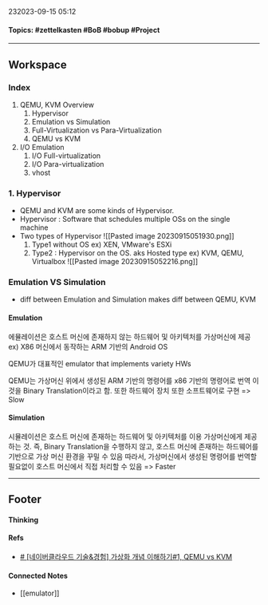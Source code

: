 232023-09-15 05:12
#### Topics: #zettelkasten #BoB #bobup #Project
---
## Workspace
### Index
1. QEMU, KVM Overview
	1. Hypervisor
	2. Emulation vs Simulation
	3. Full-Virtualization vs Para-Virtualization
	4. QEMU vs KVM
2. I/O Emulation
	1. I/O Full-virtualization
	2. I/O Para-virtualization
	3. vhost

### 1. Hypervisor
* QEMU and KVM are some kinds of Hypervisor.
* Hypervisor : Software that schedules multiple OSs on the single machine
* Two types of Hypervisor
	  ![[Pasted image 20230915051930.png]]
	1. Type1 without OS
		ex) XEN, VMware's ESXi
	2. Type2 : Hypervisor on the OS. aks Hosted type
		ex) KVM, QEMU, Virtualbox
	![[Pasted image 20230915052216.png]]
### Emulation VS Simulation
* diff between Emulation and Simulation makes diff between QEMU, KVM
#### Emulation
에뮬레이션은 호스트 머신에 존재하지 않는 하드웨어 및 아키텍처를 가상머신에 제공
ex) X86 머신에서 동작하는 ARM 기반의 Android OS

QEMU가 대표적인 emulator that implements variety HWs

QEMU는 가상머신 위에서 생성된 ARM 기반의 명령어를 x86 기반의 명령어로 번역
이것을 Binary Translation이라고 함.
또한 하드웨어 장치 또한 소프트웨어로 구현
=> Slow

#### Simulation
시뮬레이션은 호스트 머신에 존재하는 하드웨어 및 아키텍처를 이용 가상머신에게 제공하는 것.
즉, Binary Translation을 수행하지 않고, 호스트 머신에 존재하는 하드웨어를 기반으로 가상 머신 환경을 꾸밀 수 있음
따라서, 가상머신에서 생성된 명령어를 번역할 필요없이 호스트 머신에서 직접 처리할 수 있음
=> Faster




---
## Footer
#### Thinking
> 

#### Refs
* [# [네이버클라우드 기술&경험] 가상화 개념 이해하기#1, QEMU vs KVM](https://medium.com/naver-cloud-platform/%EB%84%A4%EC%9D%B4%EB%B2%84%ED%81%B4%EB%9D%BC%EC%9A%B0%EB%93%9C-%EA%B8%B0%EC%88%A0-%EA%B2%BD%ED%97%98-%EA%B0%80%EC%83%81%ED%99%94-%EA%B0%9C%EB%85%90-%EC%9D%B4%ED%95%B4%ED%95%98%EA%B8%B0-1-qemu-vs-kvm-962113641799)

#### Connected Notes
- [[emulator]] 